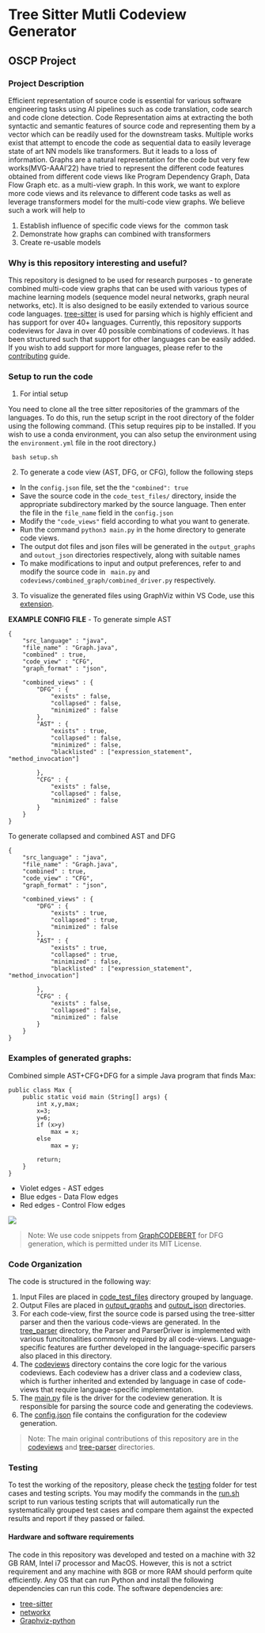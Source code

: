 # Tree Sitter Mutli Codeview Generator
## OSCP Project

### Project Description
Efficient representation of source code is essential for various software engineering tasks using AI pipelines such as code translation, code search and code clone detection. Code Representation aims at extracting the both syntactic and semantic features of source code and representing them by a vector which can be readily used for the downstream tasks. Multiple works exist that attempt to encode the code as sequential data to easily leverage state of art NN models like transformers. But it leads to a loss of information. Graphs are a natural representation for the code but very few works(MVG-AAAI’22) have tried to represent the different code features obtained from different code views like Program Dependency Graph, Data Flow Graph etc. as a multi-view graph. In this work, we want to explore more code views and its relevance to different code tasks as well as leverage transformers model for the multi-code view graphs. We believe such a work will help to 
1. Establish influence of specific code views for the  common task 
2. Demonstrate how graphs can combined with transformers 
3. Create re-usable models

### Why is this repository interesting and useful?
This repository is designed to be used for research purposes - to generate combined multi-code view graphs that can be used with various types of machine learning models (sequence model neural networks, graph neural networks, etc). It is also designed to be easily extended to various source code languages. [tree-sitter](https://tree-sitter.github.io/tree-sitter/) is used for parsing which is highly efficient and has support for over 40+ languages. Currently, this repository supports codeviews for Java in over 40 possible combinations of codeviews. It has been structured such that support for other languages can be easily added. If you wish to add support for more languages, please refer to the [contributing](CONTRIBUTING.md) guide.


### Setup to run the code

1. For intial setup

You need to clone all the tree sitter repositories of the grammars of the languages. 
To do this, run the setup script in the root directory of the folder using the following command.
(This setup requires pip to be installed. If you wish to use a conda environment, you can also setup the environment using the ``environment.yml`` file in the root directory.)

``` bash setup.sh```

2. To generate a code view (AST, DFG, or CFG), follow the following steps

- In the ``config.json`` file, set the  the ``"combined": true``
- Save the source code in the ``code_test_files/`` directory, inside the appropriate subdirectory marked by the source language. Then enter the file in the ``file_name`` field in the ``config.json``
- Modify the ``"code_views"`` field according to what you want to generate.
- Run the command   ```python3 main.py```   in the home directory to generate code views.
- The output dot files and json files will be generated in the ``output_graphs`` and ``outout_json`` directories respectively, along with suitable names
- To make modifications to input and output preferences, refer to and modify the source code in `` main.py``  and ``codeviews/combined_graph/combined_driver.py`` respectively.

3. To visualize the generated files using GraphViz within VS Code, use this [extension](https://marketplace.visualstudio.com/items?itemName=tintinweb.graphviz-interactive-preview). 

**EXAMPLE CONFIG FILE** - 
To generate simple AST

```
{
    "src_language" : "java",
    "file_name" : "Graph.java",
    "combined" : true,
    "code_view" : "CFG",
    "graph_format" : "json",
    
    "combined_views" : {
        "DFG" : {
            "exists" : false,
            "collapsed" : false,
            "minimized" : false
        },
        "AST" : {
            "exists" : true,
            "collapsed" : false,
            "minimized" : false,
            "blacklisted" : ["expression_statement", "method_invocation"]

        },
        "CFG" : {
            "exists" : false,
            "collapsed" : false,
            "minimized" : false
        }
    }
}
```
To generate collapsed and combined AST and DFG

```
{
    "src_language" : "java",
    "file_name" : "Graph.java",
    "combined" : true,
    "code_view" : "CFG",
    "graph_format" : "json",
    
    "combined_views" : {
        "DFG" : {
            "exists" : true,
            "collapsed" : true,
            "minimized" : false
        },
        "AST" : {
            "exists" : true,
            "collapsed" : true,
            "minimized" : false,
            "blacklisted" : ["expression_statement", "method_invocation"]

        },
        "CFG" : {
            "exists" : false,
            "collapsed" : false,
            "minimized" : false
        }
    }
}
```
### Examples of generated graphs:

Combined simple AST+CFG+DFG for a simple Java program that finds Max: 
```
public class Max {
    public static void main (String[] args) {
        int x,y,max;
        x=3;
        y=6;
        if (x>y)
            max = x;
        else 
            max = y;

        return;
    }
}
```
- Violet edges - AST edges
- Blue edges - Data Flow edges
- Red edges - Control Flow edges

<img src="output_graphs/readme_combined_graph.svg" >


> Note: We use code snippets from [GraphCODEBERT](https://github.com/microsoft/CodeBERT/tree/master/GraphCodeBERT) for DFG generation, which is permitted under its MIT License. 

### Code Organization
The code is structured in the following way:
1. Input Files are placed in [code_test_files](code_test_files) directory grouped by language.
2. Output Files are placed in [output_graphs](output_graphs) and [output_json](output_json) directories.
3. For each code-view, first the source code is parsed using the tree-sitter parser and then the various code-views are generated. In the [tree_parser](tree_parser) directory, the Parser and ParserDriver is implemented with various funcitonalities commonly required by all code-views. Language-specific features are further developed in the language-specific parsers also placed in this directory.
4. The [codeviews](codeviews) directory contains the core logic for the various codeviews. Each codeview has a driver class and a codeview class, which is further inherited and extended by language in case of code-views that require language-specific implementation.
5. The [main.py](main.py) file is the driver for the codeview generation. It is responsible for parsing the source code and generating the codeviews.
6. The [config.json](config.json) file contains the configuration for the codeview generation.
> Note: The main original contributions of this repository are in the [codeviews](codeviews) and [tree-parser](tree-parser) directories. 

### Testing
To test the working of the repository, please check the [testing](testing) folder for test cases and testing scripts. You may modify the commands in the [run.sh](run.sh) script to run various testing scripts that will automatically run the systematically grouped test cases and compare them against the expected results and report if they passed or failed. 

#### Hardware and software requirements
The code in this repository was developed and tested on a machine with 32 GB RAM, Intel i7 processor and MacOS. However, this is not a sctrict requirement and any machine with 8GB or more RAM should perform quite efficiently. Any OS that can run Python and install the following dependencies can run this code.
The software dependencies are: 
- [tree-sitter](https://tree-sitter.github.io/tree-sitter/)
- [networkx](https://networkx.org/)
- [Graphviz-python](https://pypi.org/project/graphviz-python/)
